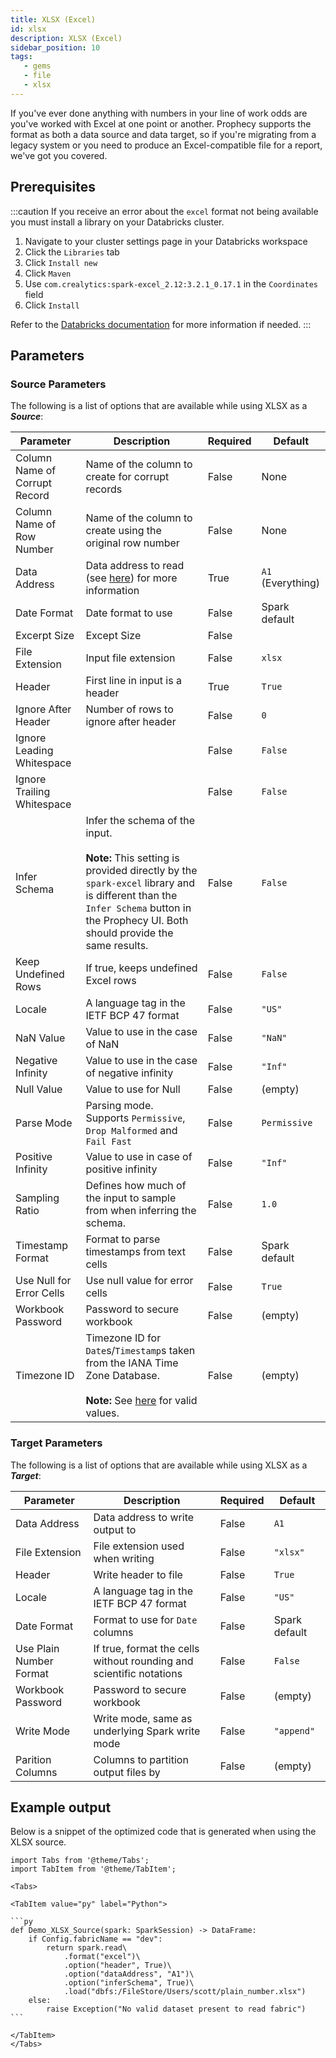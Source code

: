 ```yaml
---
title: XLSX (Excel)
id: xlsx
description: XLSX (Excel) 
sidebar_position: 10
tags:
   - gems
   - file
   - xlsx
---
```


If you've ever done anything with numbers in your line of work odds are you've worked with Excel at one point or another. Prophecy supports the format as both a data source and data target, so if you're migrating from a legacy system or you need to produce an Excel-compatible file for a report, we've got you covered.

## Prerequisites

:::caution
If you receive an error about the `excel` format not being available you must install a library on your Databricks cluster.
1. Navigate to your cluster settings page in your Databricks workspace
2. Click the `Libraries` tab
3. Click `Install new`
4. Click `Maven`
5. Use `com.crealytics:spark-excel_2.12:3.2.1_0.17.1` in the `Coordinates` field
6. Click `Install`

Refer to the [Databricks documentation](https://docs.databricks.com/libraries/cluster-libraries.html#install-a-library-on-a-cluster) for more information if needed.
:::

## Parameters

### Source Parameters

The following is a list of options that are available while using XLSX as a **_Source_**:

| Parameter                     | Description                                                                                                                                                                                                                    | Required | Default           |
| ----------------------------- | ------------------------------------------------------------------------------------------------------------------------------------------------------------------------------------------------------------------------------ | -------- | ----------------- |
| Column Name of Corrupt Record | Name of the column to create for corrupt records                                                                                                                                                                               | False    | None              |
| Column Name of Row Number     | Name of the column to create using the original row number                                                                                                                                                                     | False    | None              |
| Data Address                  | Data address to read (see [here](https://github.com/crealytics/spark-excel#data-addresses)) for more information                                                                                                                                    | True     | `A1` (Everything) |
| Date Format                   | Date format to use                                                                                                                                                                                                             | False    | Spark default     |
| Excerpt Size                  | Except Size                                                                                                                                                                                                                    | False    |                   |
| File Extension                | Input file extension                                                                                                                                                                                                           | False    | `xlsx`            |
| Header                        | First line in input is a header                                                                                                                                                                                                | True     | `True`            |
| Ignore After Header           | Number of rows to ignore after header                                                                                                                                                                                          | False    | `0`               |
| Ignore Leading Whitespace     |                                                                                                                                                                                                                                | False    | `False`           |
| Ignore Trailing Whitespace    |                                                                                                                                                                                                                                | False    | `False`           |
| Infer Schema                  | Infer the schema of the input. <br /><br />**Note:** This setting is provided directly by the `spark-excel` library and is different than the `Infer Schema` button in the Prophecy UI. Both should provide the same results. | False    | `False`           |
| Keep Undefined Rows           | If true, keeps undefined Excel rows                                                                                                                                                                                             | False    | `False`           |
| Locale                        | A language tag in the IETF BCP 47 format                                                                                                                                                                                       | False    | `"US"`            |
| NaN Value                     | Value to use in the case of NaN                                                                                                                                                                                                | False    | `"NaN"`           |
| Negative Infinity             | Value to use in the case of negative infinity                                                                                                                                                                                  | False    | `"Inf"`           |
| Null Value                    | Value to use for Null                                                                                                                                                                                                          | False    | (empty)           |
| Parse Mode                    | Parsing mode. Supports `Permissive`, `Drop Malformed` and `Fail Fast`                                                                                                                                                          | False    | `Permissive`      |
| Positive Infinity             | Value to use in case of positive infinity                                                                                                                                                                                      | False    | `"Inf"`           |
| Sampling Ratio                | Defines how much of the input to sample from when inferring the schema.                                                                                                                                                        | False    | `1.0`             |
| Timestamp Format              | Format to parse timestamps from text cells                                                                                                                                                                                     | False    | Spark default     |
| Use Null for Error Cells      | Use null value for error cells                                                                                                                                                                                                 | False    | `True`            |
| Workbook Password             | Password to secure workbook                                                                                                                                                                                                    | False    | (empty)           |
| Timezone ID                   | Timezone ID for `Date`s/`Timestamp`s taken from the IANA Time Zone Database.<br /><br /> **Note:** See [here](https://docs.oracle.com/javase/8/docs/api/java/time/ZoneId.html) for valid values.                               | False    | (empty)           |


### Target Parameters

The following is a list of options that are available while using XLSX as a **_Target_**:

| Parameter               | Description                                                         | Required | Default       |
| ----------------------- | ------------------------------------------------------------------- | -------- | ------------- |
| Data Address            | Data address to write output to                                     | False    | `A1`          |
| File Extension          | File extension used when writing                                    | False    | `"xlsx"`      |
| Header                  | Write header to file                                                | False    | `True`        |
| Locale                  | A language tag in the IETF BCP 47 format                            | False    | `"US"`        |
| Date Format             | Format to use for `Date` columns                                    | False    | Spark default |
| Use Plain Number Format | If true, format the cells without rounding and scientific notations | False    | `False`       |
| Workbook Password       | Password to secure workbook                                         | False    | (empty)       |
| Write Mode              | Write mode, same as underlying Spark write mode                     | False    | `"append"`    |
| Parition Columns        | Columns to partition output files by                                | False    | (empty)       |

## Example output

Below is a snippet of the optimized code that is generated when using the XLSX source.

````mdx-code-block
import Tabs from '@theme/Tabs';
import TabItem from '@theme/TabItem';

<Tabs>

<TabItem value="py" label="Python">

```py
def Demo_XLSX_Source(spark: SparkSession) -> DataFrame:
    if Config.fabricName == "dev":
        return spark.read\
            .format("excel")\
            .option("header", True)\
            .option("dataAddress", "A1")\
            .option("inferSchema", True)\
            .load("dbfs:/FileStore/Users/scott/plain_number.xlsx")
    else:
        raise Exception("No valid dataset present to read fabric")
```

</TabItem>
</Tabs>

````